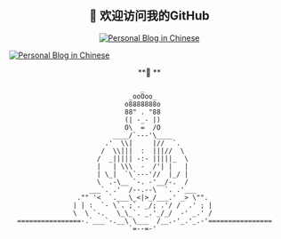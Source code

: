 <h2 align="center">👋 欢迎访问我的GitHub</h2>

<p align="center">
 <a href="https://www.wangyurui.top/"><img src="https://img.shields.io/website?color=34a853&label=Blog&style=for-the-badge&up_message=wangyurui.top&url=https%3A%2F%2Fhuzizi.com%2F" alt="Personal Blog in Chinese" /></a>
</p>

<p>
 <a href="https://www.wangyurui.top/"><img src="https://img.shields.io/twitter/url?style=social&url=https%3A%2F%2Ftwitter.com%2FJohnWangYR7F" alt="Personal Blog in Chinese" /></a>
</p>

<p align="center">
**🙏 **

```
                                 _                                  
                              _ooOoo_                               
                             o8888888o                              
                             88" . "88                              
                             (| -_- |)                              
                             O\  =  /O                              
                          ____/`---'\____                           
                        .'  \\|     |//  `.                         
                       /  \\|||  :  |||//  \                        
                      /  _||||| -:- |||||_  \                       
                      |   | \\\  -  /'| |   |                       
                      | \_|  `\`---'//  |_/ |                       
                      \  .-\__ `-. -'__/-.  /                       
                    ___`. .'  /--.--\  `. .'___                     
                 ."" '<  `.___\_<|>_/___.' _> \"".                  
                | | :  `- \`. ;`. _/; .'/ /  .' ; |           
                \  \ `-.   \_\_`. _.'_/_/  -' _.' /                 
  ================-.`___`-.__\ \___  /__.-'_.'_.-'================  
                              `=--=-'                            
```
</p>

<!--
**wangyr45/wangyr45** is a ✨ _special_ ✨ repository because its `README.md` (this file) appears on your GitHub profile.

Here are some ideas to get you started:

- 🔭 I’m currently working on ...
- 🌱 I’m currently learning ...
- 👯 I’m looking to collaborate on ...
- 🤔 I’m looking for help with ...
- 💬 Ask me about ...
- 📫 How to reach me: ...
- 😄 Pronouns: ...
- ⚡ Fun fact: ...
-->

